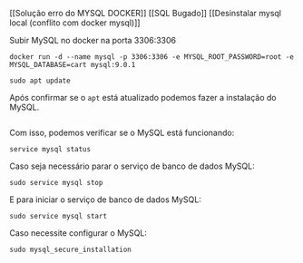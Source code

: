 
[[Solução erro do MYSQL DOCKER]]
[[SQL Bugado]]
[[Desinstalar mysql local (conflito com docker mysql)]]


Subir MySQL no docker na porta 3306:3306


```
docker run -d --name mysql -p 3306:3306 -e MYSQL_ROOT_PASSWORD=root -e MYSQL_DATABASE=cart mysql:9.0.1

```

```sudo apt update```


Após confirmar se o `apt` está atualizado podemos fazer a instalação do MySQL.

``` sudo apt install mysql-server 
```


Com isso, podemos verificar se o MySQL está funcionando:

```
service mysql status
```

Caso seja necessário parar o serviço de banco de dados MySQL:

```
sudo service mysql stop
```

E para iniciar o serviço de banco de dados MySQL:

```
sudo service mysql start
```

Caso necessite configurar o MySQL:

```
sudo mysql_secure_installation



